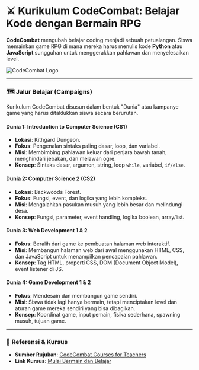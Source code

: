 # ⚔️ Kurikulum CodeCombat: Belajar Kode dengan Bermain RPG

**CodeCombat** mengubah belajar coding menjadi sebuah petualangan. Siswa memainkan game RPG di mana mereka harus menulis kode **Python** atau **JavaScript** sungguhan untuk menggerakkan pahlawan dan menyelesaikan level.

![CodeCombat Logo](https://codecombat.com/images/pages/base/logo_square_256.png)

---

### 🗺️ **Jalur Belajar (Campaigns)**

Kurikulum CodeCombat disusun dalam bentuk "Dunia" atau kampanye game yang harus ditaklukkan siswa secara berurutan.

#### **Dunia 1: Introduction to Computer Science (CS1)**
- **Lokasi**: Kithgard Dungeon.
- **Fokus**: Pengenalan sintaks paling dasar, loop, dan variabel.
- **Misi**: Membimbing pahlawan keluar dari penjara bawah tanah, menghindari jebakan, dan melawan ogre.
- **Konsep**: Sintaks dasar, argumen, string, loop `while`, variabel, `if/else`.

#### **Dunia 2: Computer Science 2 (CS2)**
- **Lokasi**: Backwoods Forest.
- **Fokus**: Fungsi, event, dan logika yang lebih kompleks.
- **Misi**: Mengalahkan pasukan musuh yang lebih besar dan melindungi desa.
- **Konsep**: Fungsi, parameter, event handling, logika boolean, array/list.

#### **Dunia 3: Web Development 1 & 2**
- **Fokus**: Beralih dari game ke pembuatan halaman web interaktif.
- **Misi**: Membangun halaman web dari awal menggunakan HTML, CSS, dan JavaScript untuk menampilkan pencapaian pahlawan.
- **Konsep**: Tag HTML, properti CSS, DOM (Document Object Model), event listener di JS.

#### **Dunia 4: Game Development 1 & 2**
- **Fokus**: Mendesain dan membangun game sendiri.
- **Misi**: Siswa tidak lagi hanya bermain, tetapi menciptakan level dan aturan game mereka sendiri yang bisa dibagikan.
- **Konsep**: Koordinat game, input pemain, fisika sederhana, spawning musuh, tujuan game.

---

### 🔗 **Referensi & Kursus**

- **Sumber Rujukan**: [CodeCombat Courses for Teachers](https://codecombat.com/teachers/courses)
- **Link Kursus**: [Mulai Bermain dan Belajar](https://codecombat.com/play)